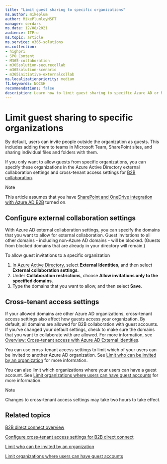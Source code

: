 ```yaml
---
title: "Limit guest sharing to specific organizations"
ms.author: mikeplum
author: MikePlumleyMSFT
manager: serdars
ms.date: 12/08/2021
audience: ITPro
ms.topic: article
ms.service: o365-solutions
ms.collection: 
- highpri
- SPO_Content
- M365-collaboration
- m365solution-securecollab
- m365solution-scenario
- m365initiative-externalcollab
ms.localizationpriority: medium
f1.keywords: NOCSH
recommendations: false
description: Learn how to limit guest sharing to specific Azure AD or Microsoft 365 organizations.
---
```


# Limit guest sharing to specific organizations

By default, users can invite people outside the organization as guests. This includes adding them to teams in Microsoft Team, SharePoint sites, and sharing individual files and folders with them.

If you only want to allow guests from specific organizations, you can specify these organizations in the Azure Active Directory external collaboration settings and cross-tenant access settings for [B2B collaboration](/azure/active-directory/external-identities/what-is-b2b).

> [!NOTE]
> This article assumes that you have [SharePoint and OneDrive integration with Azure AD B2B](/sharepoint/sharepoint-azureb2b-integration) turned on.

## Configure external collaboration settings

With Azure AD external collaboration settings, you can specify the domains that you want to allow for external collaboration. Guest invitations to all other domains - including non-Azure AD domains - will be blocked. (Guests from blocked domains that are already in your directory will remain.)

To allow guest invitations to a specific organization
1. In [Azure Active Directory](https://aad.portal.azure.com), select **External Identities**, and then select **External collaboration settings**.
1. Under **Collaboration restrictions**, choose **Allow invitations only to the specified domains**.
1. Type the domains that you want to allow, and then select **Save**.

## Cross-tenant access settings

If your allowed domains are other Azure AD organizations, cross-tenant access settings also affect how guests access your organization. By default, all domains are allowed for B2B collaboration with guest accounts. If you've changed your default settings, check to make sure the domains that you want to collaborate with are allowed. For more information, see [Overview: Cross-tenant access with Azure AD External Identities](/azure/active-directory/external-identities/cross-tenant-access-overview).

You can use cross-tenant access settings to limit which of your users can be invited to another Azure AD organization. See [Limit who can be invited by an organization](limit-invitations-from-specific-organization.md) for more information.

You can also limit which organizations where your users can have a guest account. See [Limit organizations where users can have guest accounts](limit-organizations-where-users-have-guest-accounts.md) for more information.

> [!NOTE]
> Changes to cross-tenant access settings may take two hours to take effect.

## Related topics

[B2B direct connect overview](/azure/active-directory/external-identities/b2b-direct-connect-overview)

[Configure cross-tenant access settings for B2B direct connect](/azure/active-directory/external-identities/cross-tenant-access-settings-b2b-direct-connect)

[Limit who can be invited by an organization](limit-invitations-from-specific-organization.md)

[Limit organizations where users can have guest accounts](limit-organizations-where-users-have-guest-accounts.md)
